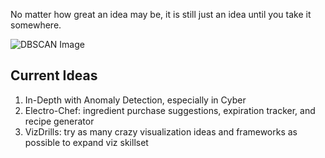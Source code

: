 No matter how great an idea may be, it is still just an idea until you take it somewhere.

![DBSCAN Image](https://i.imgur.com/BahTbft.png)

## Current Ideas
1. In-Depth with Anomaly Detection, especially in Cyber
2. Electro-Chef: ingredient purchase suggestions, expiration tracker, and recipe generator
3. VizDrills: try as many crazy visualization ideas and frameworks as possible to expand viz skillset